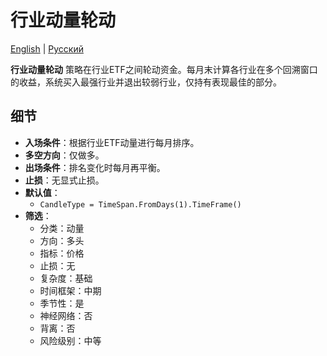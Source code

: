 # 行业动量轮动
[English](README.md) | [Русский](README_ru.md)

**行业动量轮动** 策略在行业ETF之间轮动资金。每月末计算各行业在多个回溯窗口的收益，系统买入最强行业并退出较弱行业，仅持有表现最佳的部分。

## 细节
- **入场条件**：根据行业ETF动量进行每月排序。
- **多空方向**：仅做多。
- **出场条件**：排名变化时每月再平衡。
- **止损**：无显式止损。
- **默认值**：
  - `CandleType = TimeSpan.FromDays(1).TimeFrame()`
- **筛选**：
  - 分类：动量
  - 方向：多头
  - 指标：价格
  - 止损：无
  - 复杂度：基础
  - 时间框架：中期
  - 季节性：是
  - 神经网络：否
  - 背离：否
  - 风险级别：中等
